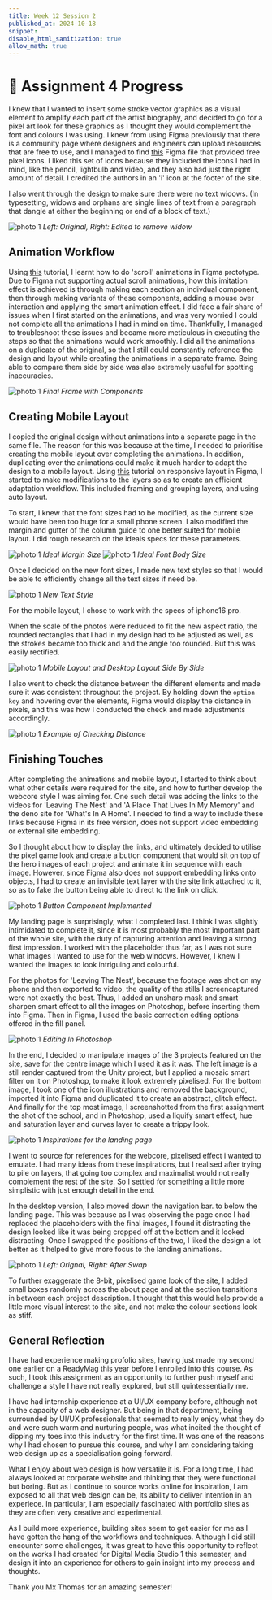 ```yaml
---
title: Week 12 Session 2
published_at: 2024-10-18
snippet: 
disable_html_sanitization: true
allow_math: true
---
```


# :page_with_curl: Assignment 4 Progress

I knew that I wanted to insert some stroke vector graphics as a visual element to amplify each part of the artist biography, and decided to go for a pixel art look for these graphics as I thought they would complement the font and colours I was using. I knew from using Figma previously that there is a community page where designers and engineers can upload resources that are free to use, and I managed to find [this](https://www.figma.com/community/file/1196864707579677521) Figma file that provided free pixel icons. I liked this set of icons because they included the icons I had in mind, like the pencil, lightbulb and video, and they also had just the right amount of detail.
I credited the authors in an 'i' icon at the footer of the site.

I also went through the design to make sure there were no text widows. (In typesetting, widows and orphans are single lines of text from a paragraph that dangle at either the beginning or end of a block of text.) 

![photo 1](photos/91.png)
*Left: Original, Right: Edited to remove widow* 


## Animation Workflow

Using [this](https://youtu.be/pIF_zIDaZ94?si=bO1yMGRKNl2lWRLr) tutorial, I learnt how to do 'scroll' animations in Figma prototype. Due to Figma not supporting actual scroll animations, how this imitation effect is achieved is through making each section an indivdual component, then through making variants of these components, adding a mouse over interaction and applying the smart animation effect. I did face a fair share of issues when I first started on the animations, and was very worried I could not complete all the animations I had in mind on time. Thankfully, I managed to troubleshoot these issues and became more meticulous in executing the steps so that the animations would work smoothly. I did all the animations on a duplicate of the original, so that I still could constantly reference the design and layout while creating the animations in a separate frame. Being able to compare them side by side was also extremely useful for spotting inaccuracies.

![photo 1](photos/87.png)
*Final Frame with Components*

## Creating Mobile Layout

I copied the original design without animations into a separate page in the same file. The reason for this was because at the time, I needed to prioritise creating the mobile layout over completing the animations. In addition, duplicating over the animations could make it much harder to adapt the design to a mobile layout. Using [this](https://youtu.be/gwiX0oASlEw?si=-4t915w5MgOHOIW0) tutorial on responsive layout in Figma, I started to make modifications to the layers so as to create an efficient adaptation workflow. This included framing and grouping layers, and using auto layout.

To start, I knew that the font sizes had to be modified, as the current size would have been too huge for a small phone screen. I also modified the margin and gutter of the column guide to one better suited for mobile layout. I did rough research on the ideals specs for these parameters.

![photo 1](photos/88.png)
*Ideal Margin Size*
![photo 1](photos/89.png)
*Ideal Font Body Size*

Once I decided on the new font sizes, I made new text styles so that I would be able to efficiently change all the text sizes if need be.

![photo 1](photos/90.png)
*New Text Style*

For the mobile layout, I chose to work with the specs of iphone16 pro.

When the scale of the photos were reduced to fit the new aspect ratio, the rounded rectangles that I had in my design had to be adjusted as well, as the strokes became too thick and and the angle too rounded. But this was easily rectified.

![photo 1](photos/94.png)
*Mobile Layout and Desktop Layout Side By Side* 

I also went to check the distance between the different elements and made sure it was consistent throughout the project. By holding down the <code>option key</code> and hovering over the elements, Figma would display the distance in pixels, and this was how I conducted the check and made adjustments accordingly.

![photo 1](photos/96.png)
*Example of Checking Distance*

## Finishing Touches

After completing the animations and mobile layout, I started to think about what other details were required for the site, and how to further develop the webcore style I was aiming for. One such detail was adding the links to the videos for 'Leaving The Nest' and 'A Place That Lives In My Memory' and the deno site for 'What's In A Home'. I needed to find a way to include these links because Figma in its free version, does not support video embedding or external site embedding.

So I thought about how to display the links, and ultimately decided to utilise the pixel game look and create a button component that would sit on top of the hero images of each project and animate it in sequence with each image. However, since Figma also does not support embedding links onto objects, I had to create an invisible text layer with the site link attached to it, so as to fake the button being able to direct to the link on click.

![photo 1](photos/92.png)
*Button Component Implemented*

My landing page is surprisingly, what I completed last. I think I was slightly intimidated to complete it, since it is most probably the most important part of the whole site, with the duty of capturing attention and leaving a strong first impression. I worked with the placeholder thus far, as I was not sure what images I wanted to use for the web windows. However, I knew I wanted the images to look intriguing and colourful.

For the photos for 'Leaving The Nest', because the footage was shot on my phone and then exported to video, the quality of the stills I screencaptured were not exactly the best. Thus, I added an unsharp mask and smart sharpen smart effect to all the images on Photoshop, before inserting them into Figma. Then in Figma, I used the basic correction edting options offered in the fill panel.

![photo 1](photos/102.png)
*Editing In Photoshop*

In the end, I decided to manipulate images of the 3 projects featured on the site, save for the centre image which I used it as it was. The left image is a still render captured from the Unity project, but I applied a mosaic smart filter on it on Photoshop, to make it look extremely pixelised. For the bottom image, I took one of the icon illustrations and removed the background, imported it into Figma and duplicated it to create an abstract, glitch effect. And finally for the top most image, I screenshotted from the first assignment the shot of the school, and in Photoshop, used a liquify smart effect, hue and saturation layer and curves layer to create a trippy look.

![photo 1](photos/93.png)
*Inspirations for the landing page* 

I went to source for references for the webcore, pixelised effect i wanted to emulate. I had many ideas from these inspirations, but I realised after trying to pile on layers, that going too complex and maximalist would not really complement the rest of the site. So I settled for something a little more simplistic with just enough detail in the end.

In the desktop version, I also moved down the navigation bar. to below the landing page. This was because as I was observing the page once I had replaced the placeholders with the final images, I found it distracting the design looked like it was being cropped off at the bottom and it looked distracting. Once I swapped the positions of the two, I liked the design a lot better as it helped to give more focus to the landing animations.

![photo 1](photos/95.png)
*Left: Orignal, Right: After Swap* 

To further exaggerate the 8-bit, pixelised game look of the site, I added small boxes randomly across the about page and at the section transitions in between each project description. I thought that this would help provide a little more visual interest to the site, and not make the colour sections look as stiff.


## General Reflection

I have had experience making profolio sites, having just made my second one earlier on a ReadyMag this year before I enrolled into this course. As such, I took this assignment as an opportunity to further push myself and challenge a style I have not really explored, but still quintessentially me.

I have had internship experience at a UI/UX company before, although not in the capacity of a web designer. But being in that department, being surrounded by UI/UX professionals that seemed to really enjoy what they do and were such warm and nurturing people, was what incited the thought of dipping my toes into this industry for the first time. It was one of the reasons why I had chosen to pursue this course, and why I am considering taking web design up as a specialisation going forward. 

What I enjoy about web design is how versatile it is. For a long time, I had always looked at corporate website and thinking that they were functional but boring. But as I continue to source works online for inspiration, I am exposed to all that web design can be, its ability to deliver intention in an experiece. In particular, I am especially fascinated with portfolio sites as they are often very creative and experimental.

As I build more experience, building sites seem to get easier for me as I have gotten the hang of the workflows and techniques. Although I did still encounter some challenges, it was great to have this opportunity to reflect on the works I had created for Digital Media Studio 1 this semester, and design it into an experience for others to gain insight into my process and thoughts. 

Thank you Mx Thomas for an amazing semester!




